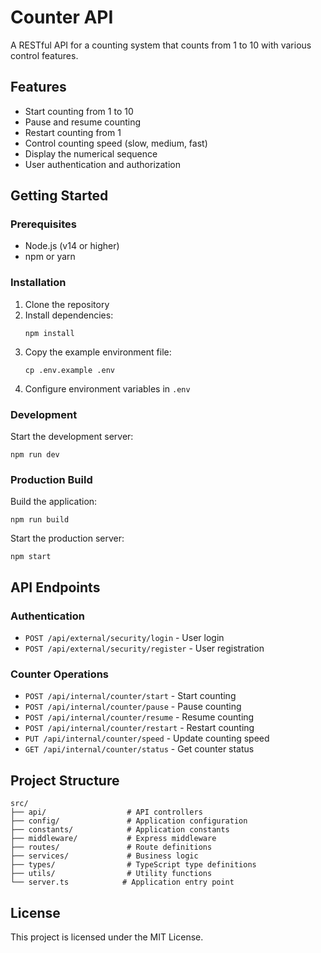 # Counter API

A RESTful API for a counting system that counts from 1 to 10 with various control features.

## Features

- Start counting from 1 to 10
- Pause and resume counting
- Restart counting from 1
- Control counting speed (slow, medium, fast)
- Display the numerical sequence
- User authentication and authorization

## Getting Started

### Prerequisites

- Node.js (v14 or higher)
- npm or yarn

### Installation

1. Clone the repository
2. Install dependencies:
   ```
   npm install
   ```
3. Copy the example environment file:
   ```
   cp .env.example .env
   ```
4. Configure environment variables in `.env`

### Development

Start the development server:

```
npm run dev
```

### Production Build

Build the application:

```
npm run build
```

Start the production server:

```
npm start
```

## API Endpoints

### Authentication

- `POST /api/external/security/login` - User login
- `POST /api/external/security/register` - User registration

### Counter Operations

- `POST /api/internal/counter/start` - Start counting
- `POST /api/internal/counter/pause` - Pause counting
- `POST /api/internal/counter/resume` - Resume counting
- `POST /api/internal/counter/restart` - Restart counting
- `PUT /api/internal/counter/speed` - Update counting speed
- `GET /api/internal/counter/status` - Get counter status

## Project Structure

```
src/
├── api/                  # API controllers
├── config/               # Application configuration
├── constants/            # Application constants
├── middleware/           # Express middleware
├── routes/               # Route definitions
├── services/             # Business logic
├── types/                # TypeScript type definitions
├── utils/                # Utility functions
└── server.ts            # Application entry point
```

## License

This project is licensed under the MIT License.
